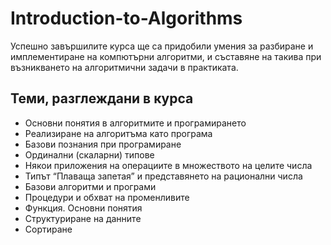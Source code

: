 # Introduction-to-Algorithms

Успешно завършилите курса ще са придобили умения за разбиране и имплементиране на компютърни алгоритми, и съставяне на такива при възникването на алгоритмични задачи в практиката.

## Теми, разглеждани в курса

- Основни понятия в алгоритмите и програмирането
- Реализиране на алгоритъма като програма
- Базови познания при програмиране
- Ординални (скаларни) типове
- Някои приложения на операциите в множеството на целите числа
- Типът “Плаваща запетая” и представянето на рационални числа
- Базови алгоритми и програми
- Процедури и обхват на променливите
- Функция. Основни понятия
- Структуриране на данните
- Сортиране
